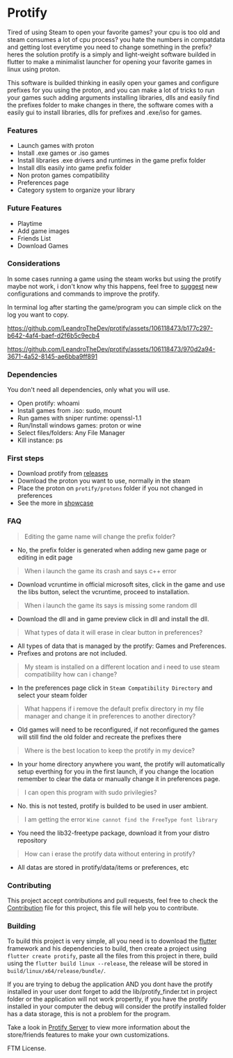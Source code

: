 # Protify
Tired of using Steam to open your favorite games? your cpu is too old and steam consumes a lot of cpu process? you hate the numbers in compatdata and getting lost everytime you need to change something in the prefix? heres the solution protify is a simply and light-weight software builded in flutter to make a minimalist launcher for opening your favorite games in linux using proton.

This software is builded thinking in easily open your games and configure prefixes for you using the proton, and you can make a lot of tricks to run your games such adding arguments installing libraries, dlls and easily find the prefixes folder to make changes in there, the software comes with a easily gui to install libraries, dlls for prefixes and .exe/iso for games.

### Features
- Launch games with proton
- Install .exe games or .iso games
- Install libraries .exe drivers and runtimes in the game prefix folder
- Install dlls easily into game prefix folder
- Non proton games compatibility
- Preferences page
- Category system to organize your library

### Future Features
- Playtime
- Add game images
- Friends List
- Download Games

### Considerations
In some cases running a game using the steam works but using the protify maybe not work, i don't know why this happens, feel free to [suggest](https://github.com/LeandroTheDev/protify/discussions/categories/ideas) new configurations and commands to improve the protify.

In terminal log after starting the game/program you can simple click on the log you want to copy.

https://github.com/LeandroTheDev/protify/assets/106118473/b177c297-b642-4af4-baef-d2f6b5c9ecb4

https://github.com/LeandroTheDev/protify/assets/106118473/970d2a94-3671-4a52-8145-ae6bba9ff891

### Dependencies
You don't need all dependencies, only what you will use.
- Open protify: whoami
- Install games from .iso: sudo, mount 
- Run games with sniper runtime: openssl-1.1
- Run/Install windows games: proton or wine
- Select files/folders: Any File Manager
- Kill instance: ps

### First steps
- Download protify from [releases](https://github.com/LeandroTheDev/protify/releases)
- Download the proton you want to use, normally in the steam
- Place the proton on ``protify/protons`` folder if you not changed in preferences
- See the more in [showcase](https://github.com/LeandroTheDev/protify/blob/main/SHOWCASE.md)

### FAQ
> Editing the game name will change the prefix folder?
- No, the prefix folder is generated when adding new game page or editing in edit page
> When i launch the game its crash and says c++ error
- Download vcruntime in official microsoft sites, click in the game and use the libs button, select the vcruntime, proceed to installation.
> When i launch the game its says is missing some random dll
- Download the dll and in game preview click in dll and install the dll.
> What types of data it will erase in clear button in preferences?
- All types of data that is managed by the protify: Games and Preferences.
- Prefixes and protons are not included.
> My steam is installed on a different location and i need to use steam compatibility how can i change?
- In the preferences page click in ``Steam Compatibility Directory`` and select your steam folder
> What happens if i remove the default prefix directory in my file manager and change it in preferences to another directory?
- Old games will need to be reconfigured, if not reconfigured the games will still find the old folder and recreate the prefixes there
> Where is the best location to keep the protify in my device?
- In your home directory anywhere you want, the protify will automatically setup everthing for you in the first launch, if you change the location remember to clear the data or manually change it in preferences page.
> I can open this program with sudo privilegies?
- No. this is not tested, protify is builded to be used in user ambient.
> I am getting the error ``Wine cannot find the FreeType font library``
- You need the lib32-freetype package, download it from your distro repository
> How can i erase the protify data without entering in protify?
- All datas are stored in protify/data/items or preferences, etc

### Contributing
This project accept contributions and pull requests, feel free to check the [Contribution](https://github.com/LeandroTheDev/protify/blob/main/CONTRIBUTING.md)
file for this project, this file will help you to contribute.

### Building
To build this project is very simple, all you need is to download the [flutter](https://docs.flutter.dev/get-started/install) framework and his dependencies to build, then create a project using ``flutter create protify``, paste all the files from this project in there, build using the ``flutter build linux --release``, the release will be stored in ``build/linux/x64/release/bundle/``.

If you are trying to debug the application AND you dont have the protify installed in your user dont forget to add the lib/protify_finder.txt in project folder or the application will not work propertly, if you have the protify installed in your computer the debug will consider the protify installed folder has a data storage, this is not a problem for the program.

Take a look in [Protify Server](https://github.com/LeandroTheDev/protify_server) to view more information about the store/friends features to make your own customizations.

FTM License.